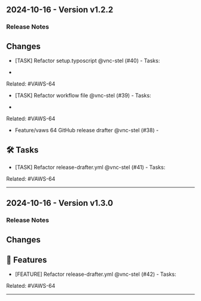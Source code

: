## 2024-10-16 - Version v1.2.2
### Release Notes
## Changes

- [TASK] Refactor setup.typoscript @vnc-stel (#40) - Tasks:

*

Related: #VAWS-64
- [TASK] Refactor workflow file @vnc-stel (#39) - Tasks:

*

Related: #VAWS-64
- Feature/vaws 64 GitHub release drafter @vnc-stel (#38) - 

## 🛠 Tasks

- [TASK] Refactor release-drafter.yml @vnc-stel (#41) - Tasks:

Related: #VAWS-64


---

## 2024-10-16 - Version v1.3.0
### Release Notes
## Changes

## 🚀 Features

- [FEATURE] Refactor release-drafter.yml @vnc-stel (#42) - Tasks:

Related: #VAWS-64


---

